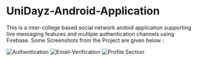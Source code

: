 # UniDayz-Android-Application

This is a inter-college based social network andoid application supporting live messaging features and multiple authentication channels using Firebase. Some Screenshots from the Project are given below : 

![Authentication](https://github.com/rohankrgupta/Unidayz-Android-Application/blob/main/Screenshot1.png)
![Email-Verification](https://github.com/rohankrgupta/Unidayz-Android-Application/blob/main/Screenshot3.png)
![Profile Section](https://github.com/rohankrgupta/Unidayz-Android-Application/blob/main/Screenshot2.png)
